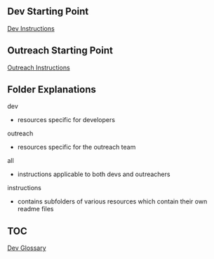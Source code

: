 
## Dev Starting Point
[Dev Instructions](https://github.com/reactivize/reactivizer/tree/master/dev)


## Outreach Starting Point
[Outreach Instructions](https://github.com/reactivize/reactivizer/tree/master/outreach)




## Folder Explanations

dev
- resources specific for developers

outreach
- resources specific for the outreach team

all
- instructions applicable to both devs and outreachers

instructions
- contains subfolders of various resources which contain their own readme files



 ## TOC

[Dev Glossary](https://github.com/reactivize/reactivizer/blob/master/dev/glossary.md)





